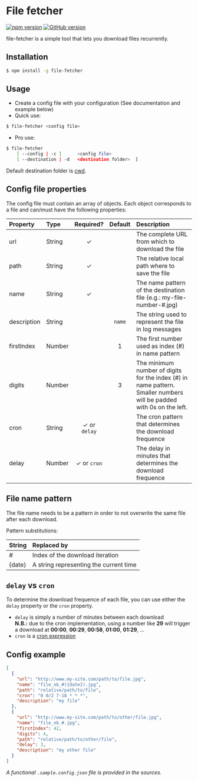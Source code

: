File fetcher
============

[![npm version](https://badge.fury.io/js/file-fetcher.svg)](https://badge.fury.io/js/file-fetcher)
[![GitHub version](https://badge.fury.io/gh/pdonias%2Ffile-fetcher.svg)](https://badge.fury.io/gh/pdonias%2Ffile-fetcher)

file-fetcher is a simple tool that lets you download files recurrently.

## Installation

```sh
$ npm install -g file-fetcher
```

## Usage

- Create a config file with your configuration (See documentation and example below)
- Quick use:

```sh
$ file-fetcher <config file>
```

- Pro use:

```sh
$ file-fetcher
    [ --config | -c ]      <config file>
    [ --destination | -d   <destination folder>  ]
```

Default destination folder is [cwd](https://en.wikipedia.org/wiki/Working_directory).

## Config file properties

The config file must contain an array of objects.
Each object corresponds to a file and can/must have the following properties:

| Property | Type | Required? | Default | Description |
|:---|:---|:---:|:---:|:---|
| url | String | ✓ |  | The complete URL from which to download the file |
| path | String | ✓ |  | The relative local path where to save the file |
| name | String | ✓ |  | The name pattern of the destination file (e.g.: my-file-number-#.jpg) |
| description | String |  | `name` | The string used to represent the file in log messages |
| firstIndex | Number |  | 1 | The first number used as index (#) in name pattern |
| digits | Number |  | 3 | The minimum number of digits for the index (#) in name pattern. Smaller numbers will be padded with 0s on the left. |
| cron | String | ✓ or `delay` |  | The cron pattern that determines the download frequence |
| delay | Number | ✓ or `cron` |  | The delay in minutes that determines the download frequence |

## File name pattern

The file name needs to be a pattern in order to not overwrite the same file after each download.

Pattern substitutions:

| String | Replaced by |
|:---|:---|
| # | Index of the download iteration |
| {date} | A string representing the current time |

## `delay` vs `cron`

To determine the download frequence of each file, you can use either the `delay` property or the `cron` property.
- `delay` is simply a number of minutes between each download<br/>
__N.B.:__ due to the cron implementation, using a number like **29** will trigger a download at **00:00**, **00:29**, **00:58**, **01:00**, **01:29**, ...
- `cron` is a [cron expression](https://en.wikipedia.org/wiki/Cron)

## Config example

```json
[
  {
    "url": "http://www.my-site.com/path/to/file.jpg",
    "name": "file_nb_#({date}).jpg",
    "path": "relative/path/to/file",
    "cron": "0 0/2 7-18 * * *",
    "description": "my file"
  },
  {
    "url": "http://www.my-site.com/path/to/other/file.jpg",
    "name": "file_nb_#.jpg",
    "firstIndex": 42,
    "digits": 4,
    "path": "relative/path/to/other/file",
    "delay": 3,
    "description": "my other file"
  }
]
```
*A functional `.sample.config.json` file is provided in the sources.*
